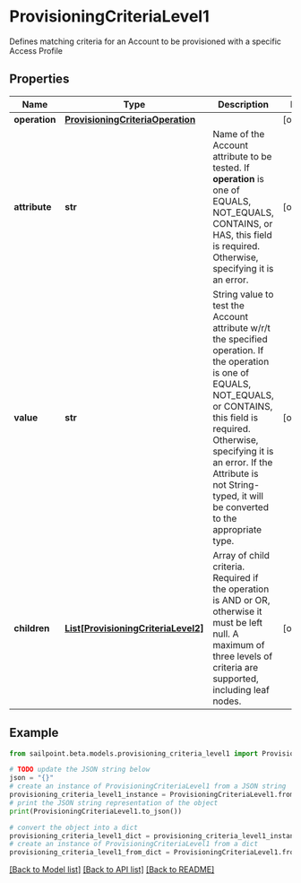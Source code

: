 # ProvisioningCriteriaLevel1

Defines matching criteria for an Account to be provisioned with a specific Access Profile

## Properties

Name | Type | Description | Notes
------------ | ------------- | ------------- | -------------
**operation** | [**ProvisioningCriteriaOperation**](ProvisioningCriteriaOperation.md) |  | [optional] 
**attribute** | **str** | Name of the Account attribute to be tested. If **operation** is one of EQUALS, NOT_EQUALS, CONTAINS, or HAS, this field is required. Otherwise, specifying it is an error. | [optional] 
**value** | **str** | String value to test the Account attribute w/r/t the specified operation. If the operation is one of EQUALS, NOT_EQUALS, or CONTAINS, this field is required. Otherwise, specifying it is an error. If the Attribute is not String-typed, it will be converted to the appropriate type. | [optional] 
**children** | [**List[ProvisioningCriteriaLevel2]**](ProvisioningCriteriaLevel2.md) | Array of child criteria. Required if the operation is AND or OR, otherwise it must be left null. A maximum of three levels of criteria are supported, including leaf nodes. | [optional] 

## Example

```python
from sailpoint.beta.models.provisioning_criteria_level1 import ProvisioningCriteriaLevel1

# TODO update the JSON string below
json = "{}"
# create an instance of ProvisioningCriteriaLevel1 from a JSON string
provisioning_criteria_level1_instance = ProvisioningCriteriaLevel1.from_json(json)
# print the JSON string representation of the object
print(ProvisioningCriteriaLevel1.to_json())

# convert the object into a dict
provisioning_criteria_level1_dict = provisioning_criteria_level1_instance.to_dict()
# create an instance of ProvisioningCriteriaLevel1 from a dict
provisioning_criteria_level1_from_dict = ProvisioningCriteriaLevel1.from_dict(provisioning_criteria_level1_dict)
```
[[Back to Model list]](../README.md#documentation-for-models) [[Back to API list]](../README.md#documentation-for-api-endpoints) [[Back to README]](../README.md)


